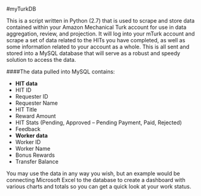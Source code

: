#myTurkDB 

This is a script written in Python (2.7) that is used to scrape and store data contained within your Amazon Mechanical Turk account for use in data aggregation, review, and projection.  It will log into your mTurk account and scrape a set of data related to the HITs you have completed, as well as some information related to your account as a whole.  This is all sent and stored into a MySQL database that will serve as a robust and speedy solution to access the data. 

####The data pulled into MySQL contains:
+ **HIT data**
 + HIT ID
 + Requester ID
 + Requester Name
 + HIT Title
 + Reward Amount
 + HIT Stats (Pending, Approved – Pending Payment, Paid, Rejected)
 + Feedback
+ **Worker data**
 + Worker ID
 + Worker Name
 + Bonus Rewards
 + Transfer Balance

You may use the data in any way you wish, but an example would be connecting Microsoft Excel to the database to create a dashboard with various charts and totals so you can get a quick look at your work status.
